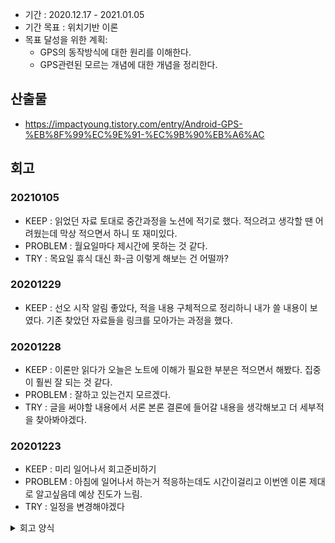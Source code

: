 - 기간 : 2020.12.17 - 2021.01.05
- 기간 목표 : 위치기반 이론
- 목표 달성을 위한 계획: 
  - GPS의 동작방식에 대한 원리를 이해한다.
  - GPS관련된 모르는 개념에 대한 개념을 정리한다.

## 산출물
- https://impactyoung.tistory.com/entry/Android-GPS-%EB%8F%99%EC%9E%91-%EC%9B%90%EB%A6%AC

## 회고
### 20210105
 - KEEP : 읽었던 자료 토대로 중간과정을 노션에 적기로 했다. 적으려고 생각할 땐 어려웠는데 막상 적으면서 하니 또 재미있다.
 - PROBLEM : 월요일마다 제시간에 못하는 것 같다. 
 - TRY : 목요일 휴식 대신 화-금 이렇게 해보는 건 어떨까?

### 20201229
  - KEEP : 선오 시작 알림 좋았다, 적을 내용 구체적으로 정리하니 내가 쓸 내용이 보였다. 기존 찾았던 자료들을 링크를 모아가는 과정을 했다.
  
### 20201228
  - KEEP : 이론만 읽다가 오늘은 노트에 이해가 필요한 부분은 적으면서 해봤다. 집중이 훨씬 잘 되는 것 같다.
  - PROBLEM : 잘하고 있는건지 모르겠다.
  - TRY : 글을 써야할 내용에서 서론 본론 결론에 들어갈 내용을 생각해보고 더 세부적을 찾아봐야겠다.
  
### 20201223
  - KEEP : 미리 일어나서 회고준비하기
  - PROBLEM : 아침에 일어나서 하는거 적응하는데도 시간이걸리고 이번엔 이론 제대로 알고싶음데 예상 진도가 느림. 
  - TRY : 일정을 변경해야겠다

<details><summary>회고 양식</summary>
  
- [ ] 아래 형식의 회고 기록 남기기
- Keep (만족,지속): 
- Problem(불편,개선 필요): 
- Try(problem 해결책/ 당장 실행 가능한 action item && 실행 여부를 다음 회고때 확인 가능): 
</details>
